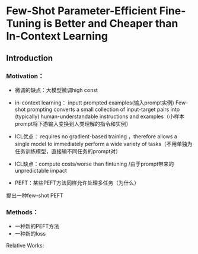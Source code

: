 # Few-Shot Parameter-Efficient Fine-Tuning is Better and Cheaper than In-Context Learning

## Introduction

### Motivation：

- 微调的缺点：大模型微调high const

- in-context learning： inputt prompted examples(输入prompt实例) Few-shot prompting converts a small collection of input-target pairs into (typically) human-understandable instructions and examples（小样本prompt将下游输入变换到人类理解的指令和实例）

- ICL优点： requires no gradient-based training ，therefore allows a single model to immediately perform a wide variety of tasks（不用单独为任务训练模型，直接输不同任务的prompt对）

- ICL缺点：compute costs/worse than fintuning /由于prompt带来的unpredictable impact



- PEFT：某些PEFT方法同样允许处理多任务（为什么）

提出一种few-shot PEFT

### Methods：

- 一种新的PEFT方法
- 一种新的loss

Relative Works:




